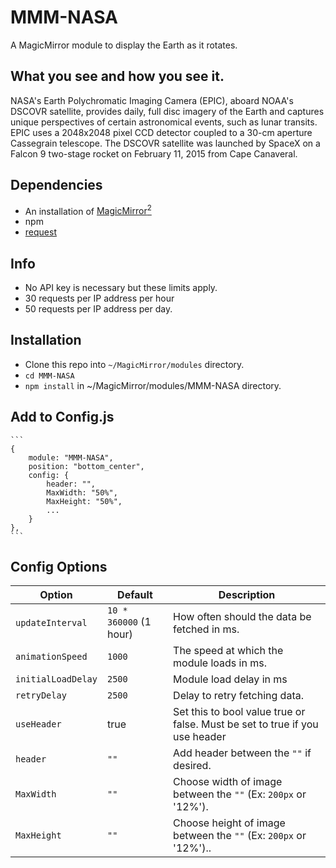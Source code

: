 # MMM-NASA

A MagicMirror module to display the Earth as it rotates.

## What you see and how you see it.

NASA's Earth Polychromatic Imaging Camera (EPIC), aboard NOAA's DSCOVR satellite, provides daily, full disc imagery of the Earth and captures unique perspectives of certain astronomical events, such as lunar transits. EPIC uses a 2048x2048 pixel CCD detector coupled to a 30-cm aperture Cassegrain telescope. The DSCOVR satellite was launched by SpaceX on a Falcon 9 two-stage rocket on February 11, 2015 from Cape Canaveral.



## Dependencies

* An installation of [MagicMirror<sup>2</sup>](https://github.com/MichMich/MagicMirror)
* npm
* [request](https://www.npmjs.com/package/request)


## Info

* No API key is necessary but these limits apply.
* 30 requests per IP address per hour
* 50 requests per IP address per day.

## Installation

* Clone this repo into `~/MagicMirror/modules` directory.
* `cd MMM-NASA`
* `npm install` in ~/MagicMirror/modules/MMM-NASA directory.

## Add to Config.js

    ```
    {
        module: "MMM-NASA",
        position: "bottom_center",
        config: {
            header: "",
            MaxWidth: "50%",
            MaxHeight: "50%",
            ...
        }
    },
    ```

## Config Options

| **Option** | **Default** | **Description** |
| --- | --- | --- |
| `updateInterval` | `10 * 360000` (1 hour) | How often should the data be fetched in ms. |
| `animationSpeed` | `1000` | The speed at which the module loads in ms. |
| `initialLoadDelay` | `2500` | Module load delay in ms |
| `retryDelay` | `2500` |Delay to retry fetching data. |
| `useHeader` | true |Set this to bool value true or false. Must be set to true if you use header |
| `header` | `""` | Add header between the `""` if desired. |
| `MaxWidth` | `""`|  Choose width of image between the `""` (Ex: `200px` or '12%'). |
| `MaxHeight` | `""` | Choose height of image between the `""` (Ex: `200px` or '12%').. |

